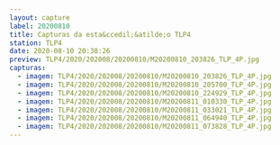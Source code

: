 ```yaml
---
layout: capture
label: 20200810
title: Capturas da esta&ccedil;&atilde;o TLP4
station: TLP4
date: 2020-08-10 20:38:26
preview: TLP4/2020/202008/20200810/M20200810_203826_TLP_4P.jpg
capturas:
  - imagem: TLP4/2020/202008/20200810/M20200810_203826_TLP_4P.jpg
  - imagem: TLP4/2020/202008/20200810/M20200810_205700_TLP_4P.jpg
  - imagem: TLP4/2020/202008/20200810/M20200810_224929_TLP_4P.jpg
  - imagem: TLP4/2020/202008/20200810/M20200811_010330_TLP_4P.jpg
  - imagem: TLP4/2020/202008/20200810/M20200811_033021_TLP_4P.jpg
  - imagem: TLP4/2020/202008/20200810/M20200811_064940_TLP_4P.jpg
  - imagem: TLP4/2020/202008/20200810/M20200811_073828_TLP_4P.jpg
---
```

